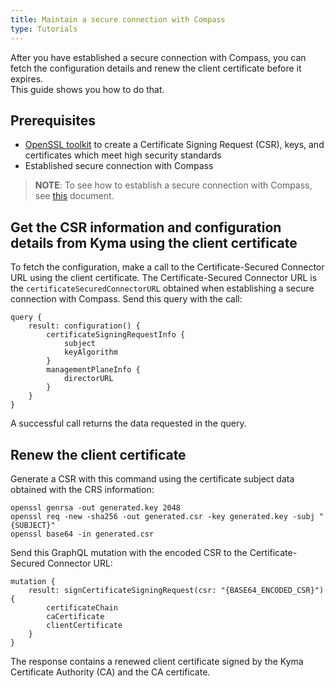 ```yaml
---
title: Maintain a secure connection with Compass
type: Tutorials
---
```


After you have established a secure connection with Compass, you can fetch the configuration details and renew the client certificate before it expires.  
This guide shows you how to do that.

## Prerequisites

- [OpenSSL toolkit](https://www.openssl.org/docs/man1.0.2/apps/openssl.html) to create a Certificate Signing Request (CSR), keys, and certificates which meet high security standards
- Established secure connection with Compass

> **NOTE**: To see how to establish a secure connection with Compass, see [this]() document. 

<!--- TODO: link in the note above --->

## Get the CSR information and configuration details from Kyma using the client certificate 

To fetch the configuration, make a call to the Certificate-Secured Connector URL using the client certificate. 
The Certificate-Secured Connector URL is the `certificateSecuredConnectorURL` obtained when establishing a secure connection with Compass. 
Send this query with the call:
```
query {
    result: configuration() {
        certificateSigningRequestInfo { 
            subject 
            keyAlgorithm 
        }
        managementPlaneInfo { 
            directorURL 
        }
    }
}
``` 

A successful call returns the data requested in the query.

## Renew the client certificate 

Generate a CSR with this command using the certificate subject data obtained with the CRS information: 
```
openssl genrsa -out generated.key 2048
openssl req -new -sha256 -out generated.csr -key generated.key -subj "{SUBJECT}"
openssl base64 -in generated.csr
```

Send this GraphQL mutation with the encoded CSR to the Certificate-Secured Connector URL:

```
mutation {
    result: signCertificateSigningRequest(csr: "{BASE64_ENCODED_CSR}") {
        certificateChain
        caCertificate
        clientCertificate
    }
}
```

The response contains a renewed client certificate signed by the Kyma Certificate Authority (CA) and the CA certificate.
